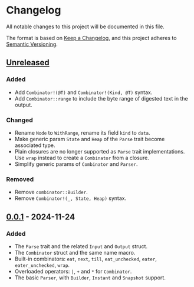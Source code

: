 # Changelog

All notable changes to this project will be documented in this file.

The format is based on [Keep a Changelog](https://keepachangelog.com/en/1.1.0/),
and this project adheres to [Semantic Versioning](https://semver.org/spec/v2.0.0.html).

## [Unreleased]

### Added

- Add `Combinator!(@T)` and `Combinator!(Kind, @T)` syntax.
- Add `Combinator::range` to include the byte range of digested text in the output.

### Changed

- Rename `Node` to `WithRange`, rename its field `kind` to `data`.
- Make generic param `State` and `Heap` of the `Parse` trait become associated type.
- Plain closures are no longer supported as `Parse` trait implementations. Use `wrap` instead to create a `Combinator` from a closure.
- Simplify generic params of `Combinator` and `Parser`.

### Removed

- Remove `combinator::Builder`.
- Remove `Combinator!(_, State, Heap)` syntax.

## [0.0.1] - 2024-11-24

### Added

- The `Parse` trait and the related `Input` and `Output` struct.
- The `Combinator` struct and the same name macro.
- Built-in combinators: `eat`, `next`, `till`, `eat_unchecked`, `eater`, `eater_unchecked`, `wrap`.
- Overloaded operators: `|`, `+` and `*` for `Combinator`.
- The basic `Parser`, with `Builder`, `Instant` and `Snapshot` support.

[unreleased]: https://github.com/DiscreteTom/whitehole/compare/v0.0.1...HEAD
[0.0.1]: https://github.com/DiscreteTom/whitehole/releases/tag/v0.0.1

